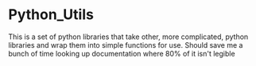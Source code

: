 # Python_Utils

This is a set of python libraries that take other, more complicated, python libraries and wrap them into simple functions for use.
Should save me a bunch of time looking up documentation where 80% of it isn't legible
